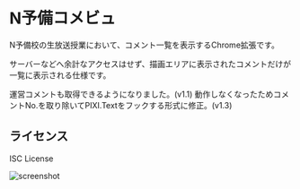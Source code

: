 # N予備コメビュ

N予備校の生放送授業において、コメント一覧を表示するChrome拡張です。

サーバーなどへ余計なアクセスはせず、描画エリアに表示されたコメントだけが一覧に表示される仕様です。

運営コメントも取得できるようになりました。(v1.1)
動作しなくなったためコメントNo.を取り除いてPIXI.Textをフックする形式に修正。(v1.3)

## ライセンス

ISC License

![screenshot](https://user-images.githubusercontent.com/61726023/107729035-0768cb00-6d33-11eb-93f1-fc2dbc405ce5.png)
